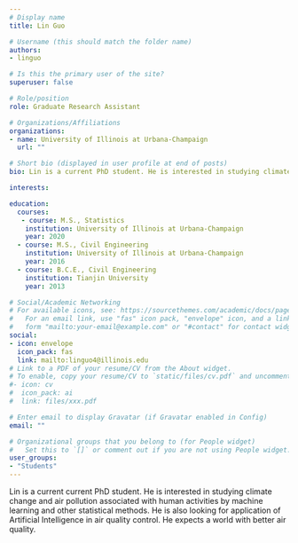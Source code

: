 ```yaml
---
# Display name
title: Lin Guo

# Username (this should match the folder name)
authors:
- linguo

# Is this the primary user of the site?
superuser: false

# Role/position
role: Graduate Research Assistant

# Organizations/Affiliations
organizations:
- name: University of Illinois at Urbana-Champaign
  url: ""

# Short bio (displayed in user profile at end of posts)
bio: Lin is a current PhD student. He is interested in studying climate change and air pollution associated with human activities by machine learning and other statistical methods. He is also looking for application of Artificial Intelligence in air quality control. He expects a world with better air quality.

interests:

education:
  courses:
   - course: M.S., Statistics
    institution: University of Illinois at Urbana-Champaign
    year: 2020
  - course: M.S., Civil Engineering
    institution: University of Illinois at Urbana-Champaign
    year: 2016
  - course: B.C.E., Civil Engineering
    institution: Tianjin University
    year: 2013

# Social/Academic Networking
# For available icons, see: https://sourcethemes.com/academic/docs/page-builder/#icons
#   For an email link, use "fas" icon pack, "envelope" icon, and a link in the
#   form "mailto:your-email@example.com" or "#contact" for contact widget.
social:
- icon: envelope
  icon_pack: fas
  link: mailto:linguo4@illinois.edu
# Link to a PDF of your resume/CV from the About widget.
# To enable, copy your resume/CV to `static/files/cv.pdf` and uncomment the lines below.
#- icon: cv
#  icon_pack: ai
#  link: files/xxx.pdf

# Enter email to display Gravatar (if Gravatar enabled in Config)
email: ""

# Organizational groups that you belong to (for People widget)
#   Set this to `[]` or comment out if you are not using People widget.
user_groups:
- "Students"
---
```


Lin is a current current PhD student. He is interested in studying climate change and air pollution associated with human activities by machine learning and other statistical methods. He is also looking for application of Artificial Intelligence in air quality control. He expects a world with better air quality.
